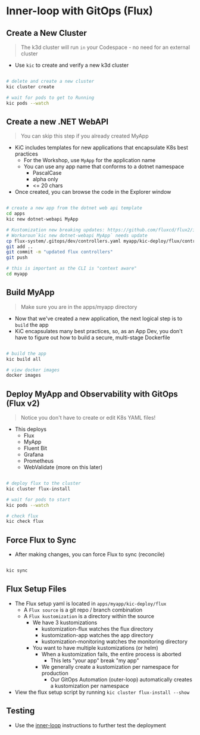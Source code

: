# Inner-loop with GitOps (Flux)

## Create a New Cluster

> The k3d cluster will run `in` your Codespace - no need for an external cluster

- Use `kic` to create and verify a new k3d cluster

```bash

# delete and create a new cluster
kic cluster create

# wait for pods to get to Running
kic pods --watch

```

## Create a new .NET WebAPI

> You can skip this step if you already created MyApp

- KiC includes templates for new applications that encapsulate K8s best practices
  - For the Workshop, use `MyApp` for the application name
  - You can use any app name that conforms to a dotnet namespace
    - PascalCase
    - alpha only
    - <= 20 chars
- Once created, you can browse the code in the Explorer window

```bash

# create a new app from the dotnet web api template
cd apps
kic new dotnet-webapi MyApp

# Kustomization new breaking updates: https://github.com/fluxcd/flux2/issues/3564
# Workaroun`kic new dotnet-webapi MyApp` needs update
cp flux-system/.gitops/dev/controllers.yaml myapp/kic-deploy/flux/controllers.yaml
git add ..
git commit -m "updated flux controllers"
git push

# this is important as the CLI is "context aware"
cd myapp

```

## Build MyApp

> Make sure you are in the apps/myapp directory

- Now that we've created a new application, the next logical step is to `build` the app
- KiC encapsulates many best practices, so, as an App Dev, you don't have to figure out how to build a secure, multi-stage Dockerfile

```bash

# build the app
kic build all

# view docker images
docker images

```

## Deploy MyApp and Observability with GitOps (Flux v2)

> Notice you don't have to create or edit K8s YAML files!

- This deploys
  - Flux
  - MyApp
  - Fluent Bit
  - Grafana
  - Prometheus
  - WebValidate (more on this later)

```bash

# deploy flux to the cluster
kic cluster flux-install

# wait for pods to start
kic pods --watch

# check flux
kic check flux

```

## Force Flux to Sync

- After making changes, you can force Flux to sync (reconcile)

```bash

kic sync

```

## Flux Setup Files

- The Flux setup yaml is located in `apps/myapp/kic-deploy/flux`
  - A `Flux source` is a git repo / branch combination
  - A `Flux kustomization` is a directory within the source
    - We have 3 kustomizations
      - kustomization-flux watches the flux directory
      - kustomization-app watches the app directory
      - kustomization-monitoring watches the monitoring directory
    - You want to have multiple kustomizations (or helm)
      - When a kustomization fails, the entire process is aborted
        - This lets "your app" break "my app"
      - We generally create a kustomization per namespace for production
        - Our GitOps Automation (outer-loop) automatically creates a kustomization per namespace
- View the flux setup script by running `kic cluster flux-install --show`

## Testing

- Use the [inner-loop](./inner-loop.md#check-the-k8s-pods) instructions to further test the deployment
